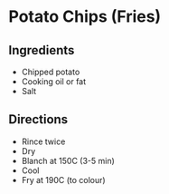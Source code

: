 # Potato Chips (Fries)

## Ingredients
* Chipped potato
* Cooking oil or fat
* Salt


## Directions

* Rince twice
* Dry
* Blanch at 150C (3-5 min)
* Cool
* Fry at 190C (to colour)
